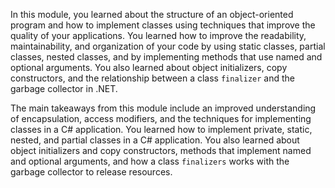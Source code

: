 In this module, you learned about the structure of an object-oriented program and how to implement classes using techniques that improve the quality of your applications. You learned how to improve the readability, maintainability, and organization of your code by using static classes, partial classes, nested classes, and by implementing methods that use named and optional arguments. You also learned about object initializers, copy constructors, and the relationship between a class `finalizer` and the garbage collector in .NET.

The main takeaways from this module include an improved understanding of encapsulation, access modifiers, and the techniques for implementing classes in a C# application. You learned how to implement private, static, nested, and partial classes in a C# application. You also learned about object initializers and copy constructors, methods that implement named and optional arguments, and how a class `finalizers` works with the garbage collector to release resources.
